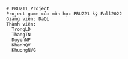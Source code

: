     # PRU211_Project
    Project game của môn học PRU221 kỳ Fall2022
    Giảng viên: DaQL
    Thành viên: 
      TrongLD 
      ThangTN  
      DuyenNP  
      KhanhQV  
      KhuongNVG
